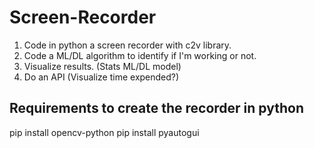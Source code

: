 # Screen-Recorder
1. Code in python a screen recorder with c2v library.
2. Code a ML/DL algorithm to identify if I'm working or not.
3. Visualize results. (Stats ML/DL model)
4. Do an API (Visualize time expended?)

## Requirements to create the recorder in python 
pip install opencv-python
pip install pyautogui
